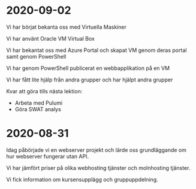 # 2020-09-02
Vi har börjat bekanta oss med Virtuella Maskiner

Vi har använt Oracle VM Virtual Box

Vi har bekantat oss med Azure Portal och skapat VM genom deras portal samt genom PowerShell

Vi har genom PowerShell publicerat en webbapplikation på en VM

Vi har fått lite hjälp från andra grupper och har hjälpt andra grupper

Kvar att göra tills nästa lektion: 
* Arbeta med Pulumi
* Göra SWAT analys


# 2020-08-31
Idag påbörjade vi en webserver projekt och lärde oss grundläggande om hur webserver fungerar utan API.

Vi har jämfört priser på olika webhosting tjänster och molnhosting tjänster.

Vi fick information om kursensupplägg och gruppuppdelning.
